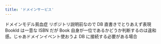 ```yaml
---
title: 'ドメインサービス'
---
```


ドメインモデル貧血症
リポジトリ説明前なので DB 直書きでとりあえず表現
BookId は一意な ISBN だが Book 自身が一位であるかどうか判断するのは違和感。じゃあドメインイベント使おうよ
DB に接続する必要がある場合
